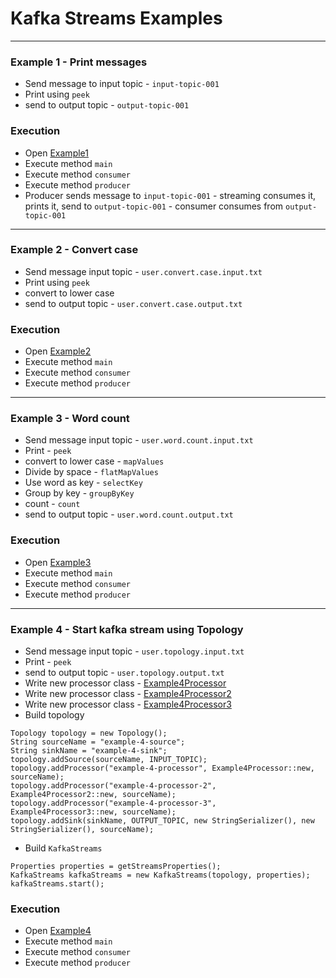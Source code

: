 # Kafka Streams Examples
------
### Example 1 - Print messages
* Send message to input topic - `input-topic-001`
* Print using `peek`
* send to output topic - `output-topic-001`

### Execution
* Open [Example1](src/main/java/com/java/Example1.java)
* Execute method `main`
* Execute method `consumer`
* Execute method `producer`
* Producer sends message to `input-topic-001` - streaming consumes it, prints it, send to `output-topic-001` - consumer consumes from `output-topic-001`
------
### Example 2 - Convert case
* Send message input topic - `user.convert.case.input.txt`
* Print using `peek`
* convert to lower case
* send to output topic - `user.convert.case.output.txt`

### Execution
* Open [Example2](src/main/java/com/java/Example2.java)
* Execute method `main`
* Execute method `consumer`
* Execute method `producer`
------
### Example 3 - Word count
* Send message input topic - `user.word.count.input.txt`
* Print - `peek`
* convert to lower case - `mapValues`
* Divide by space - `flatMapValues`
* Use word as key - `selectKey`
* Group by key - `groupByKey`
* count - `count`
* send to output topic - `user.word.count.output.txt`

### Execution
* Open [Example3](src/main/java/com/java/Example3.java)
* Execute method `main`
* Execute method `consumer`
* Execute method `producer`
------
### Example 4 - Start kafka stream using Topology
* Send message input topic - `user.topology.input.txt`
* Print - `peek`
* send to output topic - `user.topology.output.txt`
* Write new processor class - [Example4Processor](src/main/java/com/java/Example4Processor1.java)
* Write new processor class - [Example4Processor2](src/main/java/com/java/Example4Processor2.java)
* Write new processor class - [Example4Processor3](src/main/java/com/java/Example4Processor3.java)
* Build topology
```
Topology topology = new Topology();
String sourceName = "example-4-source";
String sinkName = "example-4-sink";
topology.addSource(sourceName, INPUT_TOPIC);
topology.addProcessor("example-4-processor", Example4Processor::new, sourceName);
topology.addProcessor("example-4-processor-2", Example4Processor2::new, sourceName);
topology.addProcessor("example-4-processor-3", Example4Processor3::new, sourceName);
topology.addSink(sinkName, OUTPUT_TOPIC, new StringSerializer(), new StringSerializer(), sourceName);
```
* Build `KafkaStreams`
```
Properties properties = getStreamsProperties();
KafkaStreams kafkaStreams = new KafkaStreams(topology, properties);
kafkaStreams.start();
```

### Execution
* Open [Example4](src/main/java/com/java/Example4.java)
* Execute method `main`
* Execute method `consumer`
* Execute method `producer`